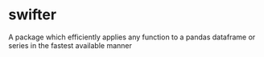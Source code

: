 # swifter
A package which efficiently applies any function to a pandas dataframe or series in the fastest available manner
